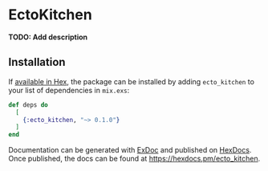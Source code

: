 # EctoKitchen

**TODO: Add description**

## Installation

If [available in Hex](https://hex.pm/docs/publish), the package can be installed
by adding `ecto_kitchen` to your list of dependencies in `mix.exs`:

```elixir
def deps do
  [
    {:ecto_kitchen, "~> 0.1.0"}
  ]
end
```

Documentation can be generated with [ExDoc](https://github.com/elixir-lang/ex_doc)
and published on [HexDocs](https://hexdocs.pm). Once published, the docs can
be found at <https://hexdocs.pm/ecto_kitchen>.

